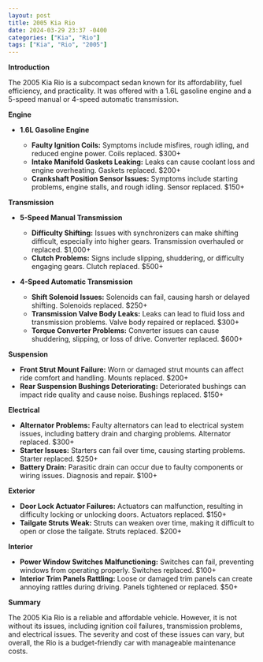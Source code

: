 ```yaml
---
layout: post
title: 2005 Kia Rio
date: 2024-03-29 23:37 -0400
categories: ["Kia", "Rio"]
tags: ["Kia", "Rio", "2005"]
---
```

**Introduction**

The 2005 Kia Rio is a subcompact sedan known for its affordability, fuel efficiency, and practicality. It was offered with a 1.6L gasoline engine and a 5-speed manual or 4-speed automatic transmission.

**Engine**

* **1.6L Gasoline Engine**

    * **Faulty Ignition Coils:** Symptoms include misfires, rough idling, and reduced engine power. Coils replaced. $300+
    * **Intake Manifold Gaskets Leaking:** Leaks can cause coolant loss and engine overheating. Gaskets replaced. $200+
    * **Crankshaft Position Sensor Issues:** Symptoms include starting problems, engine stalls, and rough idling. Sensor replaced. $150+

**Transmission**

* **5-Speed Manual Transmission**

    * **Difficulty Shifting:** Issues with synchronizers can make shifting difficult, especially into higher gears. Transmission overhauled or replaced. $1,000+
    * **Clutch Problems:** Signs include slipping, shuddering, or difficulty engaging gears. Clutch replaced. $500+

* **4-Speed Automatic Transmission**

    * **Shift Solenoid Issues:** Solenoids can fail, causing harsh or delayed shifting. Solenoids replaced. $250+
    * **Transmission Valve Body Leaks:** Leaks can lead to fluid loss and transmission problems. Valve body repaired or replaced. $300+
    * **Torque Converter Problems:** Converter issues can cause shuddering, slipping, or loss of drive. Converter replaced. $600+

**Suspension**

* **Front Strut Mount Failure:** Worn or damaged strut mounts can affect ride comfort and handling. Mounts replaced. $200+
* **Rear Suspension Bushings Deteriorating:** Deteriorated bushings can impact ride quality and cause noise. Bushings replaced. $150+

**Electrical**

* **Alternator Problems:** Faulty alternators can lead to electrical system issues, including battery drain and charging problems. Alternator replaced. $300+
* **Starter Issues:** Starters can fail over time, causing starting problems. Starter replaced. $250+
* **Battery Drain:** Parasitic drain can occur due to faulty components or wiring issues. Diagnosis and repair. $100+

**Exterior**

* **Door Lock Actuator Failures:** Actuators can malfunction, resulting in difficulty locking or unlocking doors. Actuators replaced. $150+
* **Tailgate Struts Weak:** Struts can weaken over time, making it difficult to open or close the tailgate. Struts replaced. $200+

**Interior**

* **Power Window Switches Malfunctioning:** Switches can fail, preventing windows from operating properly. Switches replaced. $100+
* **Interior Trim Panels Rattling:** Loose or damaged trim panels can create annoying rattles during driving. Panels tightened or replaced. $50+

**Summary**

The 2005 Kia Rio is a reliable and affordable vehicle. However, it is not without its issues, including ignition coil failures, transmission problems, and electrical issues. The severity and cost of these issues can vary, but overall, the Rio is a budget-friendly car with manageable maintenance costs.
